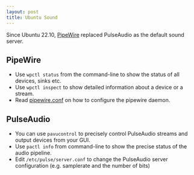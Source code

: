 ```yaml
---
layout: post
title: Ubuntu Sound
---
```


Since Ubuntu 22.10, [PipeWire](https://wiki.archlinux.org/title/PipeWire) replaced
PulseAudio as the default sound server.

## PipeWire

* Use `wpctl status` from the command-line to show the status of all devices, sinks etc.
* Use `wpctl inspect` to show detailed information about a device or a stream.
* Read [pipewire.conf](https://gitlab.freedesktop.org/pipewire/pipewire/-/wikis/Config-PipeWire#configuration-file-pipewireconf)
  on how to configure the pipewire daemon.

## PulseAudio

* You can use `pavucontrol` to precisely control PulseAudio streams and output devices from your GUI.
* Use `pactl info` from command-line to show the precise status of the audio pipeline.
* Edit `/etc/pulse/server.conf` to change the PulseAudio server configuration (e.g. samplerate and the number of bits)
